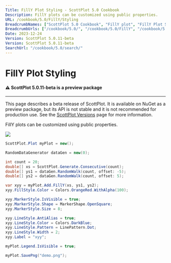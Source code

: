```yaml
---
Title: FillY Plot Styling - ScottPlot 5.0 Cookbook
Description: FillY plots can be customized using public properties.
URL: /cookbook/5.0/FillY/Styling
BreadcrumbNames: ["ScottPlot 5.0 Cookbook", "FillY plot", "FillY Plot Styling"]
BreadcrumbUrls: ["/cookbook/5.0/", "/cookbook/5.0/FillY", "/cookbook/5.0/FillY/Styling"]
Date: 2023-12-24
Version: ScottPlot 5.0.11-beta
Version: ScottPlot 5.0.11-beta
SearchUrl: "/cookbook/5.0/search/"
---
```


# FillY Plot Styling



<div class='alert alert-warning' role='alert'><h4 class='alert-heading py-0 my-0'>⚠️ ScottPlot 5.0.11-beta is a preview package</h4><hr /><p class='mb-0'><span class='fw-semibold'>This page describes a beta release of ScottPlot.</span> It is available on NuGet as a preview package, but its API is not stable and it is not recommended for production use. See the <a href='https://scottplot.net/versions/'>ScottPlot Versions</a> page for more information. </p></div>



FillY plots can be customized using public properties.

[![](/cookbook/5.0/images/Styling.png)](/cookbook/5.0/images/Styling.png)

```cs
ScottPlot.Plot myPlot = new();

RandomDataGenerator dataGen = new(0);

int count = 20;
double[] xs = ScottPlot.Generate.Consecutive(count);
double[] ys1 = dataGen.RandomWalk(count, offset: -5);
double[] ys2 = dataGen.RandomWalk(count, offset: 5);

var xyy = myPlot.Add.FillY(xs, ys1, ys2);
xyy.FillStyle.Color = Colors.OrangeRed.WithAlpha(100);

xyy.MarkerStyle.IsVisible = true;
xyy.MarkerStyle.Shape = MarkerShape.OpenSquare;
xyy.MarkerStyle.Size = 8;

xyy.LineStyle.AntiAlias = true;
xyy.LineStyle.Color = Colors.DarkBlue;
xyy.LineStyle.Pattern = LinePattern.Dot;
xyy.LineStyle.Width = 2;
xyy.Label = "xyy";

myPlot.Legend.IsVisible = true;

myPlot.SavePng("demo.png");

```

